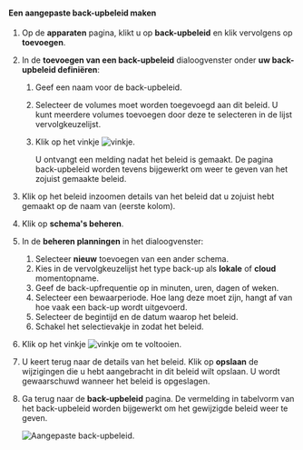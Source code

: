 <!--author=SharS last changed: 9/15/15-->

#### <a name="to-create-a-custom-backup-policy"></a>Een aangepaste back-upbeleid maken
1. Op de **apparaten** pagina, klikt u op **back-upbeleid** en klik vervolgens op **toevoegen**.
2. In de **toevoegen van een back-upbeleid** dialoogvenster onder **uw back-upbeleid definiëren**:
   
   1. Geef een naam voor de back-upbeleid.
   2. Selecteer de volumes moet worden toegevoegd aan dit beleid. U kunt meerdere volumes toevoegen door deze te selecteren in de lijst vervolgkeuzelijst.
   3. Klik op het vinkje ![vinkje](./media/storsimple-add-backup-policy/HCS_CheckIcon-include.png).
      
      U ontvangt een melding nadat het beleid is gemaakt. De pagina back-upbeleid worden tevens bijgewerkt om weer te geven van het zojuist gemaakte beleid.
3. Klik op het beleid inzoomen details van het beleid dat u zojuist hebt gemaakt op de naam van (eerste kolom).
4. Klik op **schema's beheren**.
5. In de **beheren planningen** in het dialoogvenster:
   
   1. Selecteer **nieuw** toevoegen van een ander schema.
   2. Kies in de vervolgkeuzelijst het type back-up als **lokale** of **cloud** momentopname.
   3. Geef de back-upfrequentie op in minuten, uren, dagen of weken.
   4. Selecteer een bewaarperiode. Hoe lang deze moet zijn, hangt af van hoe vaak een back-up wordt uitgevoerd.
   5. Selecteer de begintijd en de datum waarop het beleid.
   6. Schakel het selectievakje in zodat het beleid.
6. Klik op het vinkje ![vinkje](./media/storsimple-add-backup-policy/HCS_CheckIcon-include.png) om te voltooien.
7. U keert terug naar de details van het beleid. Klik op **opslaan** de wijzigingen die u hebt aangebracht in dit beleid wilt opslaan. U wordt gewaarschuwd wanneer het beleid is opgeslagen.
8. Ga terug naar de **back-upbeleid** pagina. De vermelding in tabelvorm van het back-upbeleid worden bijgewerkt om het gewijzigde beleid weer te geven.
   
    ![Aangepaste back-upbeleid](./media/storsimple-create-custom-backup-policy/HCS_CustomBackupPolicyM-include.png).

